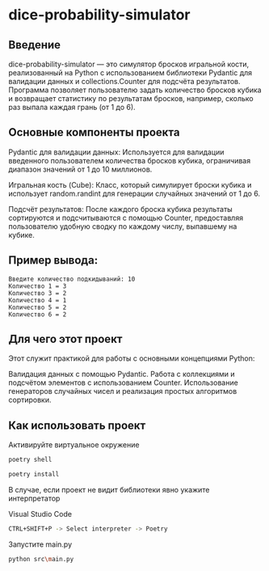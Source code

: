 # dice-probability-simulator

## Введение

dice-probability-simulator — это симулятор бросков игральной кости, реализованный на Python с использованием библиотеки Pydantic для валидации данных и collections.Counter для подсчёта результатов. Программа позволяет пользователю задать количество бросков кубика и возвращает статистику по результатам бросков, например, сколько раз выпала каждая грань (от 1 до 6).

## Основные компоненты проекта
Pydantic для валидации данных: Используется для валидации введенного пользователем количества бросков кубика, ограничивая диапазон значений от 1 до 10 миллионов.

Игральная кость (Cube): Класс, который симулирует броски кубика и использует random.randint для генерации случайных значений от 1 до 6.

Подсчёт результатов: После каждого броска кубика результаты сортируются и подсчитываются с помощью Counter, предоставляя пользователю удобную сводку по каждому числу, выпавшему на кубике.

## Пример вывода:
```console
Введите количество подкидываний: 10
Количество 1 = 3
Количество 3 = 2
Количество 4 = 1
Количество 5 = 2
Количество 6 = 2
```

## Для чего этот проект

Этот служит практикой для работы с основными концепциями Python:

Валидация данных с помощью Pydantic.
Работа с коллекциями и подсчётом элементов с использованием Counter.
Использование генераторов случайных чисел и реализация простых алгоритмов сортировки.

## Как использовать проект

Активируйте виртуальное окружение
```bash
poetry shell 
```

```bash
poetry install
```

В случае, если проект не видит библиотеки явно укажите интерпретатор

Visual Studio Code
```bash
CTRL+SHIFT+P -> Select interpreter -> Poetry
```

Запустите main.py
```bash
python src\main.py
```

